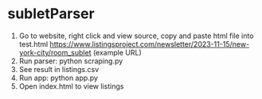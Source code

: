 # subletParser

1) Go to website, right click and view source, copy and paste html file into test.html
   https://www.listingsproject.com/newsletter/2023-11-15/new-york-city/room_sublet (example URL)
3) Run parser: python scraping.py
4) See result in listings.csv
5) Run app: python app.py
6) Open index.html to view listings
